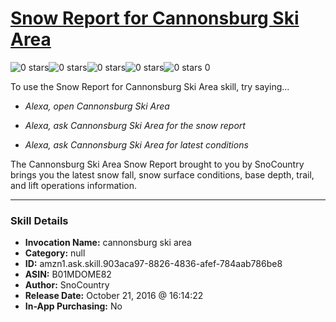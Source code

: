 # [Snow Report for Cannonsburg Ski Area](http://alexa.amazon.com/#skills/amzn1.ask.skill.903aca97-8826-4836-afef-784aab786be8)
![0 stars](../../images/ic_star_border_black_18dp_1x.png)![0 stars](../../images/ic_star_border_black_18dp_1x.png)![0 stars](../../images/ic_star_border_black_18dp_1x.png)![0 stars](../../images/ic_star_border_black_18dp_1x.png)![0 stars](../../images/ic_star_border_black_18dp_1x.png) 0

To use the Snow Report for Cannonsburg Ski Area skill, try saying...

* *Alexa, open Cannonsburg Ski Area*

* *Alexa, ask Cannonsburg Ski Area for the snow report*

* *Alexa, ask Cannonsburg Ski Area for latest conditions*

The Cannonsburg Ski Area Snow Report brought to you by SnoCountry brings you the latest snow fall, snow surface conditions,  base depth, trail, and lift operations information.

***

### Skill Details

* **Invocation Name:** cannonsburg ski area
* **Category:** null
* **ID:** amzn1.ask.skill.903aca97-8826-4836-afef-784aab786be8
* **ASIN:** B01MDOME82
* **Author:** SnoCountry
* **Release Date:** October 21, 2016 @ 16:14:22
* **In-App Purchasing:** No
